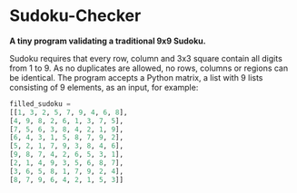 # Sudoku-Checker

**A tiny program validating a traditional 9x9 Sudoku.**

Sudoku requires that every row, column and 3x3 square contain all digits from 1 to 9. As no duplicates are allowed, no rows, columns or regions can be identical. The program accepts a Python matrix, a list with 9 lists consisting of 9 elements, as an input, for example:

```python
filled_sudoku = 
[[1, 3, 2, 5, 7, 9, 4, 6, 8],
[4, 9, 8, 2, 6, 1, 3, 7, 5], 
[7, 5, 6, 3, 8, 4, 2, 1, 9],
[6, 4, 3, 1, 5, 8, 7, 9, 2],
[5, 2, 1, 7, 9, 3, 8, 4, 6],
[9, 8, 7, 4, 2, 6, 5, 3, 1],
[2, 1, 4, 9, 3, 5, 6, 8, 7],
[3, 6, 5, 8, 1, 7, 9, 2, 4],
[8, 7, 9, 6, 4, 2, 1, 5, 3]]
```
